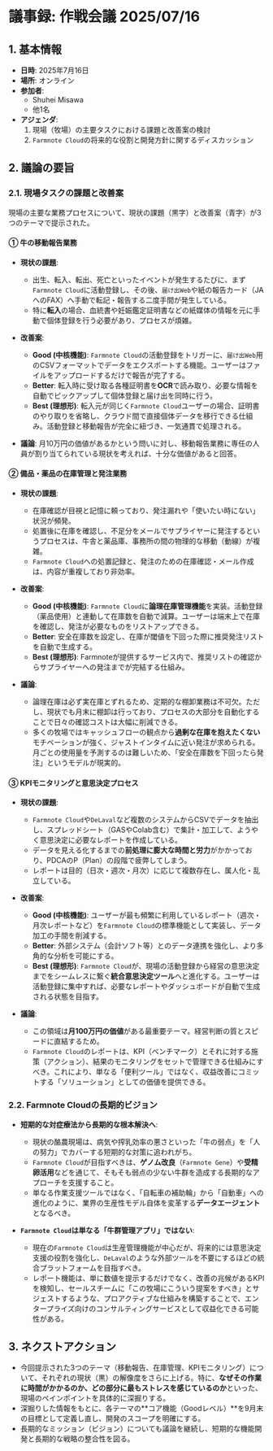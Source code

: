 # 議事録: 作戦会議 2025/07/16

## 1. 基本情報

-   **日時**: 2025年7月16日
-   **場所**: オンライン
-   **参加者**:
    -   Shuhei Misawa
    -   他1名
-   **アジェンダ**:
    1.  現場（牧場）の主要タスクにおける課題と改善案の検討
    2.  `Farmnote Cloud`の将来的な役割と開発方針に関するディスカッション

## 2. 議論の要旨

### 2.1. 現場タスクの課題と改善案

現場の主要な業務プロセスについて、現状の課題（黒字）と改善案（青字）が3つのテーマで提示された。

#### ① 牛の移動報告業務

-   **現状の課題**:
    -   出生、転入、転出、死亡といったイベントが発生するたびに、まず`Farmnote Cloud`に活動登録し、その後、`届け出Web`や紙の報告カード（JAへのFAX）へ手動で転記・報告する二度手間が発生している。
    -   特に**転入**の場合、血統書や妊娠鑑定証明書などの紙媒体の情報を元に手動で個体登録を行う必要があり、プロセスが煩雑。

-   **改善案**:
    -   **Good (中核機能)**: `Farmnote Cloud`の活動登録をトリガーに、`届け出Web`用のCSVフォーマットでデータをエクスポートする機能。ユーザーはファイルをアップロードするだけで報告が完了する。
    -   **Better**: 転入時に受け取る各種証明書を**OCR**で読み取り、必要な情報を自動でピックアップして個体登録と届け出を同時に行う。
    -   **Best (理想形)**: 転入元が同じく`Farmnote Cloud`ユーザーの場合、証明書のやり取りを省略し、クラウド間で直接個体データを移行できる仕組み。活動登録と移動報告が完全に紐づき、一気通貫で処理される。
-   **議論**: 月10万円の価値があるかという問いに対し、移動報告業務に専任の人員が割り当てられている現状を考えれば、十分な価値があると回答。

#### ② 備品・薬品の在庫管理と発注業務

-   **現状の課題**:
    -   在庫確認が目視と記憶に頼っており、発注漏れや「使いたい時にない」状況が頻発。
    -   処置後に在庫を確認し、不足分をメールでサプライヤーに発注するというプロセスは、牛舎と薬品庫、事務所の間の物理的な移動（動線）が複雑。
    -   `Farmnote Cloud`への処置記録と、発注のための在庫確認・メール作成は、内容が重複しており非効率。

-   **改善案**:
    -   **Good (中核機能)**: `Farmnote Cloud`に**論理在庫管理機能**を実装。活動登録（薬品使用）と連動して在庫数を自動で減算。ユーザーは端末上で在庫を確認し、発注が必要なものをリストアップできる。
    -   **Better**: 安全在庫数を設定し、在庫が閾値を下回った際に推奨発注リストを自動で生成する。
    -   **Best (理想形)**: Farmnoteが提供するサービス内で、推奨リストの確認からサプライヤーへの発注までが完結する仕組み。
-   **議論**:
    -   論理在庫は必ず実在庫とずれるため、定期的な棚卸業務は不可欠。ただし、現状でも月末に棚卸は行っており、プロセスの大部分を自動化することで日々の確認コストは大幅に削減できる。
    -   多くの牧場ではキャッシュフローの観点から**過剰な在庫を抱えたくない**モチベーションが強く、ジャストインタイムに近い発注が求められる。月ごとの使用量を予測するのは難しいため、「安全在庫数を下回ったら発注」というモデルが現実的。

#### ③ KPIモニタリングと意思決定プロセス

-   **現状の課題**:
    -   `Farmnote Cloud`や`DeLaval`など複数のシステムからCSVでデータを抽出し、スプレッドシート（GASやColab含む）で集計・加工して、ようやく意思決定に必要なレポートを作成している。
    -   データを見える化するまでの**前処理に膨大な時間と労力**がかかっており、PDCAのP（Plan）の段階で疲弊してしまう。
    -   レポートは目的（日次・週次・月次）に応じて複数存在し、属人化・乱立している。

-   **改善案**:
    -   **Good (中核機能)**: ユーザーが最も頻繁に利用しているレポート（週次・月次レポートなど）を`Farmnote Cloud`の標準機能として実装し、データ加工の手間を削減する。
    -   **Better**: 外部システム（会計ソフト等）とのデータ連携を強化し、より多角的な分析を可能にする。
    -   **Best (理想形)**: `Farmnote Cloud`が、現場の活動登録から経営の意思決定までをシームレスに繋ぐ**統合意思決定ツール**へと進化する。ユーザーは活動登録に集中すれば、必要なレポートやダッシュボードが自動で生成される状態を目指す。
-   **議論**:
    -   この領域は**月100万円の価値**がある最重要テーマ。経営判断の質とスピードに直結するため。
    -   `Farmnote Cloud`のレポートは、KPI（ベンチマーク）とそれに対する施策（アクション）、結果のモニタリングをセットで管理できる仕組みにすべき。これにより、単なる「便利ツール」ではなく、収益改善にコミットする「ソリューション」としての価値を提供できる。

### 2.2. Farmnote Cloudの長期的ビジョン

-   **短期的な対症療法から長期的な根本解決へ**:
    -   現状の酪農現場は、病気や搾乳効率の悪さといった「牛の弱点」を「人の努力」でカバーする短期的な対策に追われがち。
    -   `Farmnote Cloud`が目指すべきは、**ゲノム改良**（`Farmnote Gene`）や**受精卵活用**などを通じて、そもそも弱点の少ない牛群を造成する長期的なアプローチを支援すること。
    -   単なる作業支援ツールではなく、「自転車の補助輪」から「自動車」への進化のように、業界の生産性モデル自体を変革する**データエージェント**となるべき。

-   **`Farmnote Cloud`は単なる「牛群管理アプリ」ではない**:
    -   現在の`Farmnote Cloud`は生産管理機能が中心だが、将来的には意思決定支援の役割を強化し、`DeLaval`のような外部ツールを不要にするほどの統合プラットフォームを目指すべき。
    -   レポート機能は、単に数値を提示するだけでなく、改善の兆候があるKPIを検知し、セールスチームに「この牧場にこういう提案をすべき」とサジェストするような、プロアクティブな仕組みを構築することで、エンタープライズ向けのコンサルティングサービスとして収益化できる可能性がある。

## 3. ネクストアクション

-   今回提示された3つのテーマ（移動報告、在庫管理、KPIモニタリング）について、それぞれの現状（黒）の解像度をさらに上げる。特に、**なぜその作業に時間がかかるのか、どの部分に最もストレスを感じているのか**といった、現場のペインポイントを具体的に深掘りする。
-   深掘りした情報をもとに、各テーマの**コア機能（Goodレベル）**を9月末の目標として定義し直し、開発のスコープを明確にする。
-   長期的なミッション（ビジョン）についても議論を継続し、短期的な機能開発と長期的な戦略の整合性を図る。 